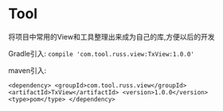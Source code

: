 # Tool

将项目中常用的View和工具整理出来成为自己的库,方便以后的开发


Gradle引入:
`compile 'com.tool.russ.view:TxView:1.0.0'`

maven引入:

`<dependency>
  <groupId>com.tool.russ.view</groupId>
  <artifactId>TxView</artifactId>
  <version>1.0.0</version>
  <type>pom</type>
</dependency>`


